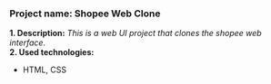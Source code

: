 ### **Project name: Shopee Web Clone**  
**1. Description:** *This is a web UI project that clones the shopee web interface.*  
**2. Used technologies:**
- HTML, CSS
